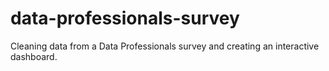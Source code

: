 # data-professionals-survey
Cleaning data from a Data Professionals survey and creating an interactive dashboard.
